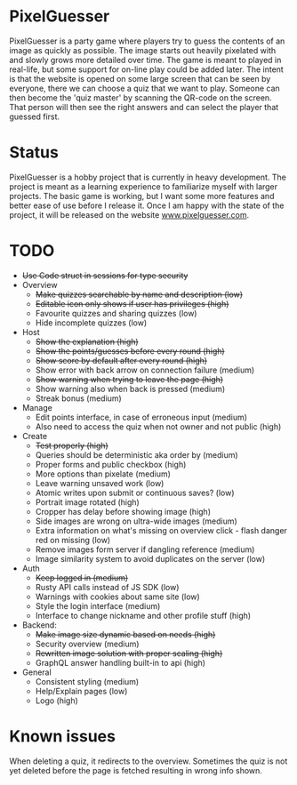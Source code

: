 
# PixelGuesser
PixelGuesser is a party game where players try to guess the contents of an
image as quickly as possible. The image starts out heavily pixelated with 
and slowly grows more detailed over time. The game is meant to played in 
real-life, but some support for on-line play could be added later. The 
intent is that the website is opened on some large screen that can be seen 
by everyone, there we can choose a quiz that we want to play. Someone can 
then become the 'quiz master' by scanning the QR-code on the screen. That 
person will then see the right answers and can select the player that 
guessed first.

# Status
PixelGuesser is a hobby project that is currently in heavy development.
The project is meant as a learning experience to familiarize myself with larger projects.
The basic game is working, but I want some more features and better ease 
of use before I release it. Once I am happy with the state of the project,
it will be released on the website www.pixelguesser.com.

# TODO
- ~~Use Code struct in sessions for type security~~
- Overview 
  - ~~Make quizzes searchable by name and description (low)~~
  - ~~Editable icon only shows if user has privileges (high)~~
  - Favourite quizzes and sharing quizzes (low)
  - Hide incomplete quizzes (low)
- Host
  - ~~Show the explanation (high)~~
  - ~~Show the points/guesses before every round (high)~~
  - ~~Show score by default after every round (high)~~
  - Show error with back arrow on connection failure (medium)
  - ~~Show warning when trying to leave the page (high)~~
  - Show warning also when back is pressed (medium)
  - Streak bonus (medium)
- Manage
  - Edit points interface, in case of erroneous input (medium)
  - Also need to access the quiz when not owner and not public (high)
- Create
  - ~~Test properly (high)~~
  - Queries should be deterministic aka order by (medium)
  - Proper forms and public checkbox (high)
  - More options than pixelate (medium)
  - Leave warning unsaved work (low)
  - Atomic writes upon submit or continuous saves? (low)
  - Portrait image rotated (high)
  - Cropper has delay before showing image (high)
  - Side images are wrong on ultra-wide images (medium)
  - Extra information on what's missing on overview click - flash danger red on missing (low)
  - Remove images form server if dangling reference (medium)
  - Image similarity system to avoid duplicates on the server (low)
- Auth
  - ~~Keep logged in (medium)~~
  - Rusty API calls instead of JS SDK (low)
  - Warnings with cookies about same site (low)
  - Style the login interface (medium)
  - Interface to change nickname and other profile stuff (high)
- Backend:
  - ~~Make image size dynamic based on needs (high)~~
  - Security overview (medium)
  - ~~Rewritten image solution with proper scaling (high)~~
  - GraphQL answer handling built-in to api (high)
- General
  - Consistent styling (medium)
  - Help/Explain pages (low)
  - Logo (high)

# Known issues
When deleting a quiz, it redirects to the overview. 
Sometimes the quiz is not yet deleted before the page 
is fetched resulting in wrong info shown.


  

